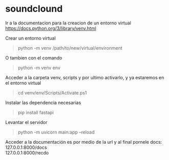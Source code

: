# soundclound

Ir a la documentacion para la creacion de un entorno virtual
https://docs.python.org/3/library/venv.html

Crear un entorno virtual
  >python -m venv /path/to/new/virtual/environment

O tambien con el comando
  >python -m venv env

Acceder a la carpeta venv, scripts y por ultimo activarlo, y ya estaremos en el entorno virtual
  >cd venv/env/Scripts/Activate.ps1

Instalar las dependencia necesarias
  >pip install fastapi

Levantar el servidor
  >python -m uvicorn main:app –reload

Acceder a la documentación es por medio de la url y al final pornele docs: 
  127.0.0.1:8000/docs  
  127.0.0.1:8000/recdo
